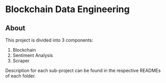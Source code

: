 # Blockchain Data Engineering

## About

This project is divided into 3 components:

1. Blockchain
2. Sentiment Analysis
3. Scraper

Description for each sub-project can be found in the respective READMEs of each folder.